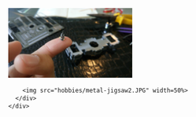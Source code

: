 <div class="container-fluid">
    <div class="row-fluid">
      <div class="span12">
        <img src="hobbies/metal-jigsaw1.JPG" width=50%>
     
        <img src="hobbies/metal-jigsaw2.JPG" width=50%>
      </div>
    </div>
</div>

